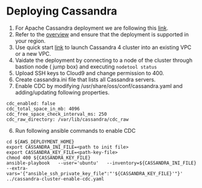 # Deploying Cassandra
1. For Apache Cassandra deployment we are following this [link](https://aws-quickstart.github.io/quickstart-datastax-oss/).  
2. Refer to the [overview](https://aws-quickstart.github.io/quickstart-datastax-oss/#_overview) and ensure that the deployment is supported in your region. 
3. Use quick start [link](https://aws-quickstart.github.io/quickstart-datastax-oss/#_launch_the_quick_start) to launch Cassandra 4 cluster into an existing VPC or a new VPC.
4. Vaidate the deployment by connecting to a node of the cluster through bastion node ( jump box) and executing `nodetool status`
5. Upload SSH keys to Cloud9 and change permission to 400.
6. Create cassandra.ini file that lists all Cassandra servers.
5. Enable CDC by modifying /usr/share/oss/conf/cassandra.yaml and adding/updating following properties. 
```shell
cdc_enabled: false
cdc_total_space_in_mb: 4096
cdc_free_space_check_interval_ms: 250
cdc_raw_directory: /var/lib/cassandra/cdc_raw
```
6. Run following ansible commands to enable CDC
```shell
cd ${AWS_DEPLOYMENT_HOME}
export CASSANDRA_INI_FILE=<path to init file>
export CASSANDRA_KEY_FILE=<path-key-file>
chmod 400 ${CASSANDRA_KEY_FILE}
ansible-playbook   --user='ubuntu'   --inventory=${CASSANDRA_INI_FILE} --extra-vars='{"ansible_ssh_private_key_file":"'${CASSANDRA_KEY_FILE}'"}'  ../cassandra-cluster-enable-cdc.yaml
```

